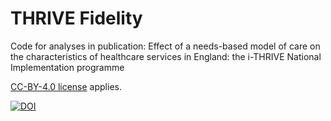 # THRIVE Fidelity
Code for analyses in publication: Effect of a needs-based model of care on the characteristics of healthcare services in England: the i-THRIVE National Implementation programme

[CC-BY-4.0 license](LICENSE) applies.

[![DOI](https://zenodo.org/badge/DOI/10.5281/zenodo.10402516.svg)](https://doi.org/10.5281/zenodo.10402516)

